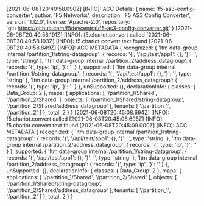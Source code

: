 [2021-06-08T20:40:58.090Z] [INFO]: ACC Details:  {
  name: 'f5-as3-config-converter',
  author: 'F5 Networks',
  description: 'F5 AS3 Config Converter',
  version: '1.12.0',
  license: 'Apache-2.0',
  repository: 'git+https://github.com/f5devcentral/f5-as3-config-converter.git'
}
[2021-06-08T20:40:58.191Z] [INFO]: f5.chariot.convert called
[2021-06-08T20:40:58.193Z] [INFO]: f5.chariot.convert text found
[2021-06-08T20:40:58.849Z] [INFO]: ACC METADATA {
  recognized: {
    'ltm data-group internal /partition_1/string-datagroup': { records: '{', '/api/test/app1': {}, '}': '', type: 'string' },
    'ltm data-group internal /partition_2/address_datagroup': { records: '{', type: 'ip', '}': '' }
  },
  supported: {
    'ltm data-group internal /partition_1/string-datagroup': { records: '{', '/api/test/app1': {}, '}': '', type: 'string' },
    'ltm data-group internal /partition_2/address_datagroup': { records: '{', type: 'ip', '}': '' }
  },
  unSupported: {},
  declarationInfo: {
    classes: { Data_Group: 2 },
    maps: {
      applications: [ '/partition_1/Shared', '/partition_2/Shared' ],
      objects: [
        '/partition_1/Shared/string-datagroup',
        '/partition_2/Shared/address_datagroup'
      ],
      tenants: [ '/partition_1', '/partition_2' ]
    },
    total: 2
  }
}
[2021-06-08T20:45:08.694Z] [INFO]: f5.chariot.convert called
[2021-06-08T20:45:08.695Z] [INFO]: f5.chariot.convert text found
[2021-06-08T20:45:09.000Z] [INFO]: ACC METADATA {
  recognized: {
    'ltm data-group internal /partition_1/string-datagroup': { records: '{', '/api/test/app1': {}, '}': '', type: 'string' },
    'ltm data-group internal /partition_2/address_datagroup': { records: '{', type: 'ip', '}': '' }
  },
  supported: {
    'ltm data-group internal /partition_1/string-datagroup': { records: '{', '/api/test/app1': {}, '}': '', type: 'string' },
    'ltm data-group internal /partition_2/address_datagroup': { records: '{', type: 'ip', '}': '' }
  },
  unSupported: {},
  declarationInfo: {
    classes: { Data_Group: 2 },
    maps: {
      applications: [ '/partition_1/Shared', '/partition_2/Shared' ],
      objects: [
        '/partition_1/Shared/string-datagroup',
        '/partition_2/Shared/address_datagroup'
      ],
      tenants: [ '/partition_1', '/partition_2' ]
    },
    total: 2
  }
}
